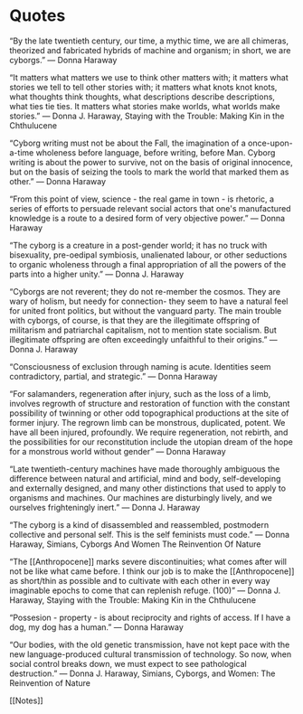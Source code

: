 # Quotes

“By the late twentieth century, our time, a mythic time, we are all chimeras, theorized and fabricated hybrids of machine and organism; in short, we are cyborgs.”
― Donna Haraway

“It matters what matters we use to think other matters with; it matters what stories we tell to tell other stories with; it matters what knots knot knots, what thoughts think thoughts, what descriptions describe descriptions, what ties tie ties. It matters what stories make worlds, what worlds make stories.”
― Donna J. Haraway, Staying with the Trouble: Making Kin in the Chthulucene

“Cyborg writing must not be about the Fall, the imagination of a once-upon-a-time wholeness before language, before writing, before Man. Cyborg writing is about the power to survive, not on the basis of original innocence, but on the basis of seizing the tools to mark the world that marked them as other.”
― Donna Haraway

“From this point of view, science - the real game in town - is rhetoric, a series of efforts to persuade relevant social actors that one's manufactured knowledge is a route to a desired form of very objective power.”
― Donna Haraway

“The cyborg is a creature in a post-gender world; it has no truck with bisexuality, pre-oedipal symbiosis, unalienated labour, or other seductions to organic wholeness through a final appropriation of all the powers of the parts into a higher unity.”
― Donna J. Haraway

“Cyborgs are not reverent; they do not re-member the cosmos. They are wary of holism, but needy for connection- they seem to have a natural feel for united front politics, but without the vanguard party. The main trouble with cyborgs, of course, is that they are the illegitimate offspring of militarism and patriarchal capitalism, not to mention state socialism. But illegitimate offspring are often exceedingly unfaithful to their origins.”
― Donna J. Haraway

“Consciousness of exclusion through naming is acute. Identities seem contradictory, partial, and strategic.”
― Donna Haraway

“For salamanders, regeneration after injury, such as the loss of a limb, involves regrowth of structure and restoration of function with the constant possibility of twinning or other odd topographical productions at the site of former injury. The regrown limb can be monstrous, duplicated, potent. We have all been injured, profoundly. We require regeneration, not rebirth, and the possibilities for our reconstitution include the utopian dream of the hope for a monstrous world without gender”
― Donna Haraway

“Late twentieth-century machines have made thoroughly ambiguous the difference between natural and artificial, mind and body, self-developing and externally designed, and many other distinctions that used to apply to organisms and machines. Our machines are disturbingly lively, and we ourselves frighteningly inert.”
― Donna J. Haraway

“The cyborg is a kind of disassembled and reassembled, postmodern collective and personal self. This is the self feminists must code.”
― Donna Haraway, Simians, Cyborgs And Women The Reinvention Of Nature

“The [[Anthropocene]] marks severe discontinuities; what comes after will not be like what came before. I think our job is to make the [[Anthropocene]] as short/thin as possible and to cultivate with each other in every way imaginable epochs to come that can replenish refuge. (100)”
― Donna J. Haraway, Staying with the Trouble: Making Kin in the Chthulucene

“Possesion - property - is about reciprocity and rights of access. If I have a dog, my dog has a human.”
― Donna Haraway

“Our bodies, with the old genetic transmission, have not kept pace with the new language-produced cultural transmission of technology. So now, when social control breaks down, we must expect to see pathological destruction.”
― Donna J. Haraway, Simians, Cyborgs, and Women: The Reinvention of Nature

[[Notes]]